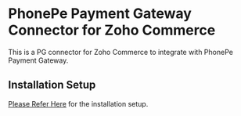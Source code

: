 # PhonePe Payment Gateway Connector for Zoho Commerce

This is a PG connector for Zoho Commerce to integrate with PhonePe Payment Gateway.

## Installation Setup

[Please Refer Here](https://github.com/paalamugan/phonepe-pg-connector-for-zoho-commerce/files/10693993/Payment.Gateway.Connector-Help.Guide.pdf) for the installation setup.
